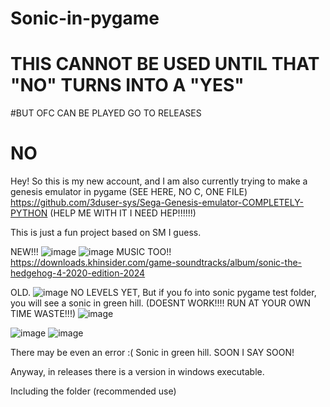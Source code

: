 # Sonic-in-pygame
# THIS CANNOT BE USED UNTIL THAT "NO" TURNS INTO A "YES"
#BUT OFC CAN BE PLAYED GO TO RELEASES
# NO
Hey! So this is my new account, and I am also currently trying to make a genesis emulator in pygame (SEE HERE, NO C, ONE FILE) https://github.com/3duser-sys/Sega-Genesis-emulator-COMPLETELY-PYTHON (HELP ME WITH IT I NEED HEP!!!!!!)

This is just a fun project based on SM I guess. 

NEW!!!
![image](https://github.com/user-attachments/assets/b9d8b609-5d46-4667-8403-4a9e37dde006)
![image](https://github.com/user-attachments/assets/41d7fc45-a25d-4db8-b3d5-a11660a8895b)
MUSIC TOO!! https://downloads.khinsider.com/game-soundtracks/album/sonic-the-hedgehog-4-2020-edition-2024 

OLD.
![image](https://github.com/user-attachments/assets/33acd6d5-282d-4aba-bcb1-2554af0006d5)
NO LEVELS YET, But if you fo into sonic pygame test folder, you will see a sonic in green hill. (DOESNT WORK!!!! RUN AT YOUR OWN TIME WASTE!!!)
![image](https://github.com/user-attachments/assets/ac387767-78f9-4de2-9fbb-1f06c651d8a5)

![image](https://github.com/user-attachments/assets/9e6b0629-63a0-4f01-8ed0-1f3940c6779f)
![image](https://github.com/user-attachments/assets/a9291b63-bc3f-4c2d-b071-ed1554c7dd36)

There may be even an error :( Sonic in green hill. SOON I SAY SOON!

Anyway, in releases there is a version in windows executable. 

Including the folder (recommended use)

